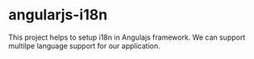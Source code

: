 # angularjs-i18n
This project helps to setup i18n in Angulajs framework. We can support multilpe language support for our application.
